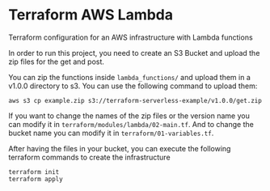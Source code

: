 # Terraform AWS Lambda
Terraform configuration for an AWS infrastructure with Lambda functions

In order to run this project, you need to create an S3 Bucket and upload the zip files for the get and post.

You can zip the functions inside `lambda_functions/` and upload them in a v1.0.0 directory to s3. You can use the following command to upload them:

    aws s3 cp example.zip s3://terraform-serverless-example/v1.0.0/get.zip
    
 If you want to change the names of the zip files or the version name you can modify it in `terraform/modules/lambda/02-main.tf`. And to change the bucket name you can modify it in `terraform/01-variables.tf`.

 After having the files in your bucket, you can execute the following terraform commands to create the infrastructure 

    terraform init
    terraform apply
